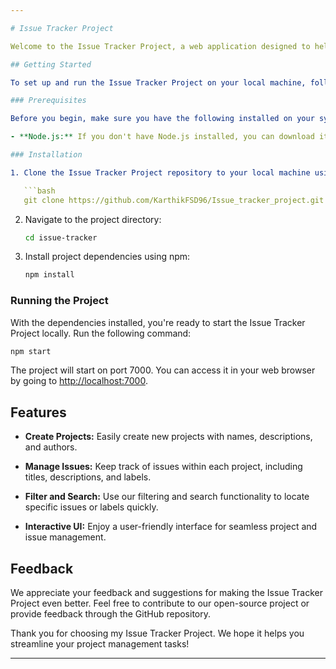 ```yaml
---

# Issue Tracker Project

Welcome to the Issue Tracker Project, a web application designed to help you manage, track, and organize your projects with ease. Whether you're a developer, project manager, or simply someone looking to streamline project management, our Issue Tracker is here to simplify the process.

## Getting Started

To set up and run the Issue Tracker Project on your local machine, follow these simple steps:

### Prerequisites

Before you begin, make sure you have the following installed on your system:

- **Node.js:** If you don't have Node.js installed, you can download it from [nodejs.org](https://nodejs.org/).

### Installation

1. Clone the Issue Tracker Project repository to your local machine using the following command:

   ```bash
   git clone https://github.com/KarthikFSD96/Issue_tracker_project.git
   ```

2. Navigate to the project directory:

   ```bash
   cd issue-tracker
   ```

3. Install project dependencies using npm:

   ```bash
   npm install
   ```

### Running the Project

With the dependencies installed, you're ready to start the Issue Tracker Project locally. Run the following command:

```bash
npm start
```

The project will start on port 7000. You can access it in your web browser by going to [http://localhost:7000](http://localhost:7000).

## Features

- **Create Projects:** Easily create new projects with names, descriptions, and authors.

- **Manage Issues:** Keep track of issues within each project, including titles, descriptions, and labels.

- **Filter and Search:** Use our filtering and search functionality to locate specific issues or labels quickly.

- **Interactive UI:** Enjoy a user-friendly interface for seamless project and issue management.

## Feedback

We appreciate your feedback and suggestions for making the Issue Tracker Project even better. Feel free to contribute to our open-source project or provide feedback through the GitHub repository.

Thank you for choosing my Issue Tracker Project. We hope it helps you streamline your project management tasks!

---
```

